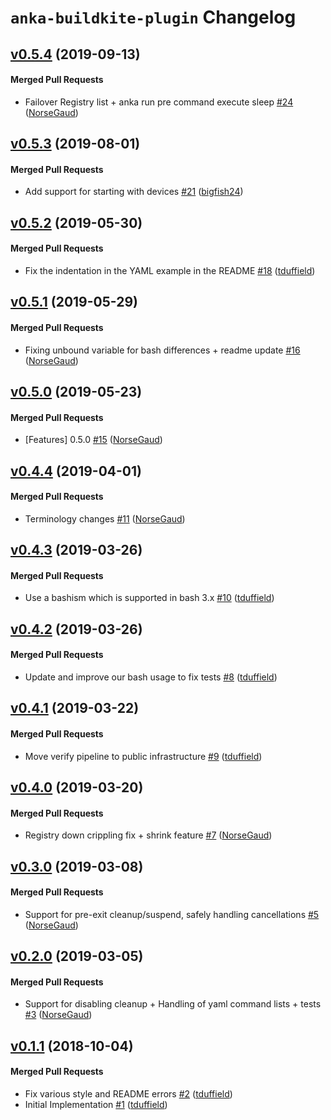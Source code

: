 # `anka-buildkite-plugin` Changelog

<!-- latest_release 0.5.4 -->
## [v0.5.4](https://github.com/chef/anka-buildkite-plugin/tree/v0.5.4) (2019-09-13)

#### Merged Pull Requests
- Failover Registry list + anka run pre command execute sleep [#24](https://github.com/chef/anka-buildkite-plugin/pull/24) ([NorseGaud](https://github.com/NorseGaud))
<!-- latest_release -->

## [v0.5.3](https://github.com/chef/anka-buildkite-plugin/tree/v0.5.3) (2019-08-01)

#### Merged Pull Requests
- Add support for starting with devices [#21](https://github.com/chef/anka-buildkite-plugin/pull/21) ([bigfish24](https://github.com/bigfish24))

## [v0.5.2](https://github.com/chef/anka-buildkite-plugin/tree/v0.5.2) (2019-05-30)

#### Merged Pull Requests
- Fix the indentation in the YAML example in the README [#18](https://github.com/chef/anka-buildkite-plugin/pull/18) ([tduffield](https://github.com/tduffield))

## [v0.5.1](https://github.com/chef/anka-buildkite-plugin/tree/v0.5.1) (2019-05-29)

#### Merged Pull Requests
- Fixing unbound variable for bash differences + readme update [#16](https://github.com/chef/anka-buildkite-plugin/pull/16) ([NorseGaud](https://github.com/NorseGaud))

## [v0.5.0](https://github.com/chef/anka-buildkite-plugin/tree/v0.5.0) (2019-05-23)

#### Merged Pull Requests
- [Features] 0.5.0 [#15](https://github.com/chef/anka-buildkite-plugin/pull/15) ([NorseGaud](https://github.com/NorseGaud))

## [v0.4.4](https://github.com/chef/anka-buildkite-plugin/tree/v0.4.4) (2019-04-01)

#### Merged Pull Requests
- Terminology changes [#11](https://github.com/chef/anka-buildkite-plugin/pull/11) ([NorseGaud](https://github.com/NorseGaud))

## [v0.4.3](https://github.com/chef/anka-buildkite-plugin/tree/v0.4.3) (2019-03-26)

#### Merged Pull Requests
- Use a bashism which is supported in bash 3.x [#10](https://github.com/chef/anka-buildkite-plugin/pull/10) ([tduffield](https://github.com/tduffield))

## [v0.4.2](https://github.com/chef/anka-buildkite-plugin/tree/v0.4.2) (2019-03-26)

#### Merged Pull Requests
- Update and improve our bash usage to fix tests [#8](https://github.com/chef/anka-buildkite-plugin/pull/8) ([tduffield](https://github.com/tduffield))

## [v0.4.1](https://github.com/chef/anka-buildkite-plugin/tree/v0.4.1) (2019-03-22)

#### Merged Pull Requests
- Move verify pipeline to public infrastructure [#9](https://github.com/chef/anka-buildkite-plugin/pull/9) ([tduffield](https://github.com/tduffield))

## [v0.4.0](https://github.com/chef/anka-buildkite-plugin/tree/v0.4.0) (2019-03-20)

#### Merged Pull Requests
- Registry down crippling fix + shrink feature [#7](https://github.com/chef/anka-buildkite-plugin/pull/7) ([NorseGaud](https://github.com/NorseGaud))

## [v0.3.0](https://github.com/chef/anka-buildkite-plugin/tree/v0.3.0) (2019-03-08)

#### Merged Pull Requests
- Support for pre-exit cleanup/suspend, safely handling cancellations [#5](https://github.com/chef/anka-buildkite-plugin/pull/5) ([NorseGaud](https://github.com/NorseGaud))

## [v0.2.0](https://github.com/chef/anka-buildkite-plugin/tree/v0.2.0) (2019-03-05)

#### Merged Pull Requests
- Support for disabling cleanup + Handling of yaml command lists + tests [#3](https://github.com/chef/anka-buildkite-plugin/pull/3) ([NorseGaud](https://github.com/NorseGaud))

## [v0.1.1](https://github.com/chef/anka-buildkite-plugin/tree/v0.1.1) (2018-10-04)

#### Merged Pull Requests
- Fix various style and README errors [#2](https://github.com/chef/anka-buildkite-plugin/pull/2) ([tduffield](https://github.com/tduffield))
- Initial Implementation [#1](https://github.com/chef/anka-buildkite-plugin/pull/1) ([tduffield](https://github.com/tduffield))